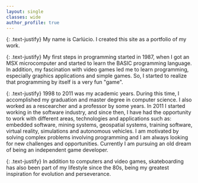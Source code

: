 ```yaml
---
layout: single
classes: wide
author_profile: true
---
```


{: .text-justify}
My name is Carlúcio. I created this site as a portfolio of my work.

{: .text-justify}
My first steps in programming started in 1987, when I got an MSX microcomputer and started to learn the BASIC programming language. In addition, my fascination with video games led me to learn programming, especially graphics applications and simple games. So, I started to realize that programming by itself is a very fun "game".

{: .text-justify}
1998 to 2011 was my academic years. During this time, I accomplished my graduation and master degree in computer science. I also worked as a rescearcher and a professor by some years. In 2011 I started working in the software industry, and since then, I have had the opportunity to work with different areas, technologies and applications such as: embedded software, mining systems, geospatial systems, training software, virtual reality, simulations and autonomous vehicles. I am motivated by solving complex problems involving programming and I am always looking for new challenges and opportunities. Currently I am pursuing an old dream of being an independent game developer.

{: .text-justify}
In addition to computers and video games, skateboarding has also been part of my lifestyle since the 80s, being my greatest inspiration for evolution and perseverance.
